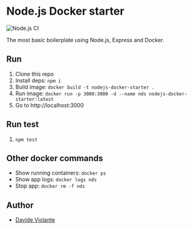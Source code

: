 # Node.js Docker starter
![Node.js CI](https://github.com/DavideViolante/nodejs-docker-starter/workflows/Node.js%20CI/badge.svg)

The most basic boilerplate using Node.js, Express and Docker.

## Run
1. Clone this repo
2. Install deps: `npm i`
3. Build image: `docker build -t nodejs-docker-starter .`
4. Run image: `docker run -p 3000:3000 -d --name nds nodejs-docker-starter:latest`
5. Go to http://localhost:3000

## Run test
1. `npm test`

## Other docker commands
- Show running containers: `docker ps`
- Show app logs: `docker logs nds`
- Stop app: `docker rm -f nds`

## Author
- [Davide Violante](https://github.com/DavideViolante)
